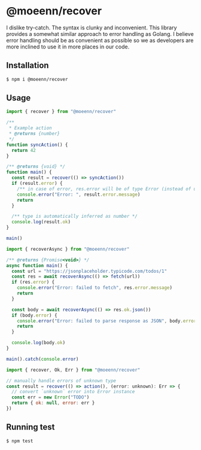 # @moeenn/recover
I dislike try-catch. The syntax is clunky and inconvenient. This library provides a somewhat similar approach to error handling as Golang. I believe error handling should be as convenient as possible so we as developers are more inclined to use it in more places in our code.


## Installation
```bash
$ npm i @moeenn/recover
```


## Usage
```js
import { recover } from "@moeenn/recover"

/**
 * Example action
 * @returns {number}
 */
function syncAction() {
  return 42
}

/** @returns {void} */
function main() {
  const result = recover(() => syncAction())
  if (result.error) {
    /** in case of error, res.error will be of type Error (instead of unknown) */
    console.error("Error: ", result.error.message)
    return
  }

  /** type is automatically inferred as number */
  console.log(result.ok)
}

main()
```

```js
import { recoverAsync } from "@moeenn/recover"

/** @returns {Promise<void>} */
async function main() {
  const url = "https://jsonplaceholder.typicode.com/todos/1"
  const res = await recoverAsync(() => fetch(url))
  if (res.error) {
    console.error("Error: failed to fetch", res.error.message)
    return
  }

  const body = await recoverAsync(() => res.ok.json())
  if (body.error) {
    console.error("Error: failed to parse response as JSON", body.error.message)
    return
  }

  console.log(body.ok)
}

main().catch(console.error)
```

```js
import { recover, Ok, Err } from "@moeenn/recover"

// manually handle errors of unknown type
const result = recover(() => action(), (error: unknown): Err => {
  // convert `unknown` error into Error instance
  const err = new Error("TODO")
  return { ok: null, error: err }
})
```


## Running test
```bash
$ npm test
```
